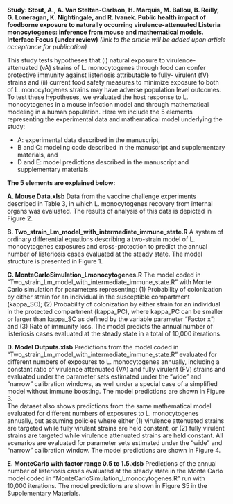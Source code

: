 **Study: Stout, A., A. Van Stelten-Carlson, H. Marquis, M. Ballou, B. Reilly, G. Loneragan, K. Nightingale, and R. Ivanek. Public health impact of foodborne exposure to naturally occurring virulence-attenuated Listeria monocytogenes: inference from mouse and mathematical models. Interface Focus (under review)**
*(link to the article will be added upon article acceptance for publication)* 

This study tests hypotheses that (i) natural exposure to virulence-attenuated (vA) strains of L. monocytogenes through food can confer protective immunity against listeriosis attributable to fully- virulent (fV) strains and (ii) current food safety measures to minimize exposure to both of L. monocytogenes strains may have adverse population level outcomes.  To test these hypotheses, we evaluated the host response to L. monocytogenes in a mouse infection model and through mathematical modeling in a human population. Here we include the 5 elements representing the experimental data and mathematical model underlying the study:
* A: experimental data described in the manuscript,
* B and C: modeling code described in the manuscript and supplementary materials, and 
* D and E: model predictions described in the manuscript and supplementary materials. 

**The 5 elements are explained below:**

**A. Mouse Data.xlsb**
Data from the vaccine challenge experiments described in Table 3, in which L. monocytogenes recovery from internal organs was evaluated. The results of analysis of this data is depicted in Figure 2. 

**B. Two_strain_Lm_model_with_intermediate_immune_state.R** 
A system of ordinary differential equations describing a two-strain model of L. monocytogenes exposures and cross-protection to predict the annual number of listeriosis cases evaluated at the steady state. The model structure is presented in Figure 1. 

**C. MonteCarloSimulation_Lmonocytogenes.R**
The model coded in “Two_strain_Lm_model_with_intermediate_immune_state.R” with Monte Carlo simulation for parameters representing: (1) Probability of colonization by either strain for an individual in the susceptible compartment (kappa_SC); (2) Probability of colonization by either strain for an individual in the protected compartment (kappa_PC), where kappa_PC can be smaller or larger than kappa_SC as defined by the variable parameter “Factor x”; and (3) Rate of immunity loss. The model predicts the annual number of listeriosis cases evaluated at the steady state in a total of 10,000 iterations. 

**D. Model Outputs.xlsb**
Predictions from the model coded in “Two_strain_Lm_model_with_intermediate_immune_state.R” evaluated for different numbers of exposures to L. monocytogenes annually, including a constant ratio of virulence attenuated (VA) and fully virulent (FV) strains and evaluated under the parameter sets estimated under the “wide” and “narrow” calibration windows, as well under a special case of a simplified model without immune boosting. The model predictions are shown in Figure 3.  
The dataset also shows predictions from the same mathematical model evaluated for different numbers of exposures to L. monocytogenes annually, but assuming policies where either (1) virulence attenuated strains are targeted while fully virulent strains are held constant, or (2) fully virulent strains are targeted while virulence attenuated strains are held constant. All scenarios are evaluated for parameter sets estimated under the “wide” and “narrow” calibration window. The model predictions are shown in Figure 4.   

**E. MonteCarlo with factor range 0.5 to 1.5.xlsb**
Predictions of the annual number of listeriosis cases evaluated at the steady state in the Monte Carlo model coded in “MonteCarloSimulation_Lmonocytogenes.R” run with 10,000 iterations. The model predictions are shown in Figure S5 in the Supplementary Materials.  

